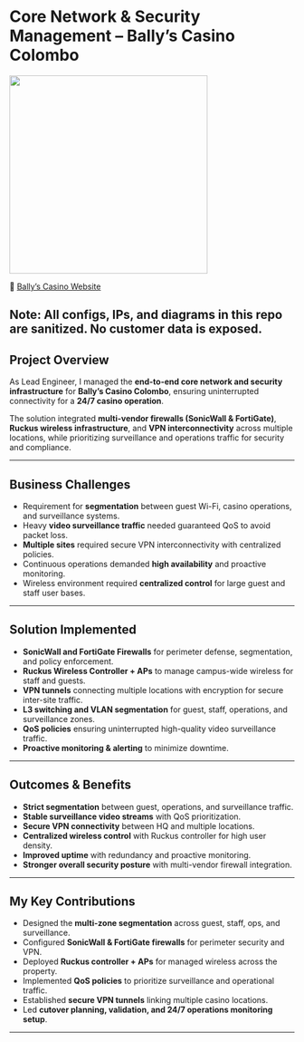 # Core Network & Security Management – Bally’s Casino Colombo  
<p>
  <img src="https://img.shields.io/badge/Role-Lead%20Network%20%26%20Security%20Engineer-blue" width="350">
</p>

🔗 [Bally’s Casino Website](https://www.ballyscolombo.com)  

**Note: All configs, IPs, and diagrams in this repo are **sanitized**. No customer data is exposed**. 
---

## Project Overview
As Lead Engineer, I managed the **end-to-end core network and security infrastructure** for **Bally’s Casino Colombo**, ensuring uninterrupted connectivity for a **24/7 casino operation**.  

The solution integrated **multi-vendor firewalls (SonicWall & FortiGate)**, **Ruckus wireless infrastructure**, and **VPN interconnectivity** across multiple locations, while prioritizing surveillance and operations traffic for security and compliance.  

---

## Business Challenges
- Requirement for **segmentation** between guest Wi-Fi, casino operations, and surveillance systems.  
- Heavy **video surveillance traffic** needed guaranteed QoS to avoid packet loss.  
- **Multiple sites** required secure VPN interconnectivity with centralized policies.  
- Continuous operations demanded **high availability** and proactive monitoring.  
- Wireless environment required **centralized control** for large guest and staff user bases.  

---

## Solution Implemented
- **SonicWall and FortiGate Firewalls** for perimeter defense, segmentation, and policy enforcement.  
- **Ruckus Wireless Controller + APs** to manage campus-wide wireless for staff and guests.  
- **VPN tunnels** connecting multiple locations with encryption for secure inter-site traffic.  
- **L3 switching and VLAN segmentation** for guest, staff, operations, and surveillance zones.  
- **QoS policies** ensuring uninterrupted high-quality video surveillance traffic.  
- **Proactive monitoring & alerting** to minimize downtime.  

---

## Outcomes & Benefits
- **Strict segmentation** between guest, operations, and surveillance traffic.  
- **Stable surveillance video streams** with QoS prioritization.  
- **Secure VPN connectivity** between HQ and multiple locations.  
- **Centralized wireless control** with Ruckus controller for high user density.  
- **Improved uptime** with redundancy and proactive monitoring.  
- **Stronger overall security posture** with multi-vendor firewall integration.  

---

## My Key Contributions
- Designed the **multi-zone segmentation** across guest, staff, ops, and surveillance.  
- Configured **SonicWall & FortiGate firewalls** for perimeter security and VPN.  
- Deployed **Ruckus controller + APs** for managed wireless across the property.  
- Implemented **QoS policies** to prioritize surveillance and operational traffic.  
- Established **secure VPN tunnels** linking multiple casino locations.  
- Led **cutover planning, validation, and 24/7 operations monitoring setup**.  

---

